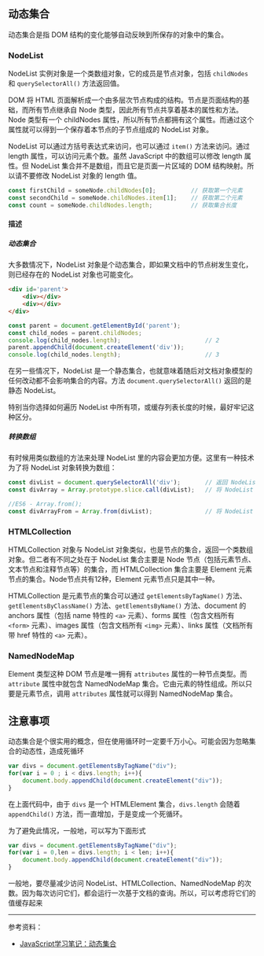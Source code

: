 ## 动态集合

动态集合是指 DOM 结构的变化能够自动反映到所保存的对象中的集合。

### NodeList 

NodeList 实例对象是一个类数组对象，它的成员是节点对象，包括 `childNodes` 和 `querySelectorAll()` 方法返回值。

DOM 将 HTML 页面解析成一个由多层次节点构成的结构。节点是页面结构的基础，而所有节点继承自 Node 类型，因此所有节点共享着基本的属性和方法。Node 类型有一个 childNodes 属性，所以所有节点都拥有这个属性。而通过这个属性就可以得到一个保存着本节点的子节点组成的 NodeList 对象。

NodeList 可以通过方括号表达式来访问，也可以通过 `item()` 方法来访问。通过 length 属性，可以访问元素个数。虽然 JavaScript 中的数组可以修改 length 属性。但 NodeList 集合并不是数组，而且它是页面一片区域的 DOM 结构映射。所以请不要修改 NodeList 对象的 length 值。

```js
const firstChild = someNode.childNodes[0];			// 获取第一个元素
const secondChild = someNode.childNodes.item[1];	// 获取第二个元素
const count = someNode.childNodes.length;			// 获取集合长度
```

#### 描述

##### 动态集合

大多数情况下，NodeList 对象是个动态集合，即如果文档中的节点树发生变化，则已经存在的 NodeList 对象也可能变化。

```html
<div id='parent'>
    <div></div>
    <div></div>
</div>
```

```js
const parent = document.getElementById('parent');
const child_nodes = parent.childNodes;
console.log(child_nodes.length);						// 2
parent.appendChild(document.createElement('div'));
console.log(child_nodes.length);						// 3
```

在另一些情况下，NodeList 是一个静态集合，也就意味着随后对文档对象模型的任何改动都不会影响集合的内容。方法 `document.querySelectorAll()` 返回的是静态 NodeList。

特别当你选择如何遍历 NodeList 中所有项，或缓存列表长度的时候，最好牢记这种区分。

##### 转换数组

有时候用类似数组的方法来处理 NodeList 里的内容会更加方便。这里有一种技术为了将 NodeList 对象转换为数组：

```js
const divList = document.querySelectorAll('div'); 		// 返回 NodeList
const divArray = Array.prototype.slice.call(divList); 	// 将 NodeList 转换为数组

//ES6 - Array.from();
const divArrayFrom = Array.from(divList); 				// 将 NodeList 转换为数组
```

### HTMLCollection

HTMLCollection 对象与 NodeList 对象类似，也是节点的集合，返回一个类数组对象。但二者有不同之处在于 NodeList 集合主要是 Node 节点（包括元素节点、文本节点和注释节点等）的集合，而 HTMLCollection 集合主要是 Element 元素节点的集合。Node节点共有12种，Element 元素节点只是其中一种。

HTMLCollection 是元素节点的集合可以通过 `getElementsByTagName()` 方法、`getElementsByClassName()` 方法、`getElementsByName()` 方法、document 的 anchors 属性（包括 name 特性的 `<a>` 元素）、forms 属性（包含文档所有 `<form>` 元素）、images 属性（包含文档所有 `<img>` 元素）、links 属性（文档所有带 href 特性的 `<a>` 元素）。

### NamedNodeMap

Element 类型这种 DOM 节点是唯一拥有 `attributes` 属性的一种节点类型。而 `attribute` 属性中就包含 NamedNodeMap 集合。它由元素的特性组成。所以只要是元素节点，调用 `attributes` 属性就可以得到 NamedNodeMap 集合。

## 注意事项

动态集合是个很实用的概念，但在使用循环时一定要千万小心。可能会因为忽略集合的动态性，造成死循环

```javascript
var divs = document.getElementsByTagName("div");
for(var i = 0 ; i < divs.length; i++){
    document.body.appendChild(document.createElement("div"));
}
```

在上面代码中，由于 `divs` 是一个 HTMLElement 集合，`divs.length` 会随着 `appendChild()` 方法，而一直增加，于是变成一个死循环。

为了避免此情况，一般地，可以写为下面形式

```javascript
var divs = document.getElementsByTagName("div");
for(var i = 0,len = divs.length; i < len; i++){
    document.body.appendChild(document.createElement("div"));
}
```

一般地，要尽量减少访问 NodeList、HTMLCollection、NamedNodeMap 的次数。因为每次访问它们，都会运行一次基于文档的查询。所以，可以考虑将它们的值缓存起来

---

参考资料：

- [JavaScript学习笔记：动态集合](https://www.w3cplus.com/javascript/dom-dynamic-collection.html)

